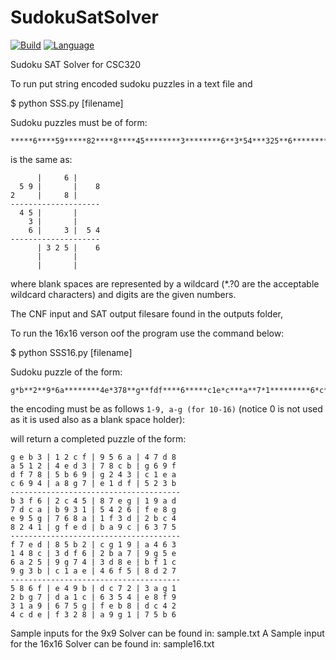# SudokuSatSolver
[![Build](https://img.shields.io/badge/build-passing-brightgreen.svg)](https://github.com/bolinkd/SudokuSatSolver/)
[![Language](https://img.shields.io/badge/language-python-brightgreen.svg)](https://www.python.org/download/releases/2.7/)

Sudoku SAT Solver for CSC320

To run put string encoded sudoku puzzles in a text file and

$ python SSS.py [filename]

Sudoku puzzles must be of form:
```
*****6****59*****82****8****45********3********6**3*54***325**6******************
```
is the same as:
```
      |     6 |
  5 9 |       |    8
2     |     8 |
--------------------
  4 5 |       |
    3 |       |
    6 |     3 |  5 4
--------------------
      | 3 2 5 |    6
      |       |
      |       |
```

where blank spaces are represented by a wildcard (*.?0 are the acceptable wildcard characters) and digits are the given numbers.

The CNF input and SAT output filesare found in the outputs folder,

To run the 16x16 verson oof the program use the command below:

$ python SSS16.py [filename]

Sudoku puzzle of the form:
```
g*b**2**9*6a********4e*378**g**fdf****6*****c1e*c***a**7*1*********6*c*58**g**a**dc*b****426****e9*g***a*f*d*b**8*4**fed***c**7****d**b2*g19***3**8*3*f**b****5e6***9****d****1**g*bc**e*6f*8***5*6f**9**c**3*g*2****a*c**5*e8**3*a**7*g*e*8dc4*****f*2**9**7**6
```

the encoding must be as follows
`1-9, a-g (for 10-16)`
(notice 0 is not used as it is used also as a blank space holder):

will return a completed puzzle of the form:
```
g e b 3 | 1 2 c f | 9 5 6 a | 4 7 d 8 
a 5 1 2 | 4 e d 3 | 7 8 c b | g 6 9 f 
d f 7 8 | 5 b 6 9 | g 2 4 3 | c 1 e a 
c 6 9 4 | a 8 g 7 | e 1 d f | 5 2 3 b 
--------------------------------------
b 3 f 6 | 2 c 4 5 | 8 7 e g | 1 9 a d 
7 d c a | b 9 3 1 | 5 4 2 6 | f e 8 g 
e 9 5 g | 7 6 8 a | 1 f 3 d | 2 b c 4 
8 2 4 1 | g f e d | b a 9 c | 6 3 7 5 
--------------------------------------
f 7 e d | 8 5 b 2 | c g 1 9 | a 4 6 3 
1 4 8 c | 3 d f 6 | 2 b a 7 | 9 g 5 e 
6 a 2 5 | 9 g 7 4 | 3 d 8 e | b f 1 c 
9 g 3 b | c 1 a e | 4 6 f 5 | 8 d 2 7 
--------------------------------------
5 8 6 f | e 4 9 b | d c 7 2 | 3 a g 1 
2 b g 7 | d a 1 c | 6 3 5 4 | e 8 f 9 
3 1 a 9 | 6 7 5 g | f e b 8 | d c 4 2 
4 c d e | f 3 2 8 | a 9 g 1 | 7 5 b 6 
```

Sample inputs for the 9x9 Solver can be found in: sample.txt
A Sample input for the 16x16 Solver can be found in: sample16.txt
